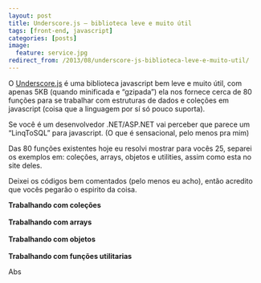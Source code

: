 ```yaml
---
layout: post
title: Underscore.js – biblioteca leve e muito útil
tags: [front-end, javascript]
categories: [posts]
image:
  feature: service.jpg
redirect_from: /2013/08/underscore-js-biblioteca-leve-e-muito-util/
---
```

<p>O <a title="Underscore.js" href="http://underscorejs.org/" target="_blank">Underscore.js</a> é uma biblioteca javascript bem leve e muito útil, com apenas 5KB (quando minificada e &#8220;gzipada&#8221;) ela nos fornece cerca de 80 funções para se trabalhar com estruturas de dados e coleções em javascript (coisa que a linguagem por sí só pouco suporta).</p>
<p>Se você é um desenvolvedor .NET/ASP.NET vai perceber que parece um &#8220;LinqToSQL&#8221; para javascript. (O que é sensacional, pelo menos pra mim)</p>
<p>Das 80 funções existentes hoje eu resolvi mostrar para vocês 25, separei os exemplos em: coleções, arrays, objetos e utilities, assim como esta no site deles.</p>
<p>Deixei os códigos bem comentados (pelo menos eu acho), então acredito que vocês pegarão o espirito da coisa.</p>
<p><strong> Trabalhando com coleções</strong><br />
<script type="text/javascript" src="https://gist.github.com/cleberdantas/6205479.js"></script><br />
<strong> Trabalhando com arrays</strong><br />
<script type="text/javascript" src="https://gist.github.com/cleberdantas/6205595.js"></script><br />
<strong> Trabalhando com objetos</strong><br />
<script type="text/javascript" src="https://gist.github.com/cleberdantas/6205636.js"></script><br />
<strong> Trabalhando com funções utilitarias</strong><br />
<script type="text/javascript" src="https://gist.github.com/cleberdantas/6205806.js"></script></p>
<p>Abs</p>